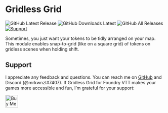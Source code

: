 # Gridless Grid

![GitHub Latest Release](https://img.shields.io/github/release/mrkwnzl/gridless-grid-foundryvtt?style=flat-square)
![GitHub Downloads Latest](https://img.shields.io/github/downloads/mrkwnzl/gridless-grid-foundryvtt/latest/total?style=flat-square)
![GitHub All Releases](https://img.shields.io/github/downloads/mrkwnzl/gridless-grid-foundryvtt/total?style=flat-square)
<a href="https://www.buymeacoffee.com/mrkwnzl" target="_blank">![Support](https://img.shields.io/badge/support-Buy%20Me%20a%20Coffee-blue?style=flat-square)</a>

Sometimes, you just want your tokens to be tidly arranged on your map. This module enables snap-to-grid (like on a square grid) of tokens on gridless scenes when holding shift.

## Support

I appreciate any feedback and questions. You can reach me on [GitHub](https://github.com/mrkwnzl/gridless-grid-foundryvtt) and Discord (@mrkwnzl#7407). If Gridless Grid for Foundry VTT makes your games more accessible and fun, I’m grateful for your support:

<a href="https://www.buymeacoffee.com/mrkwnzl" target="_blank"><img src="https://cdn.buymeacoffee.com/buttons/v2/default-blue.png" alt="Buy Me A Coffee" height="40"></a>
